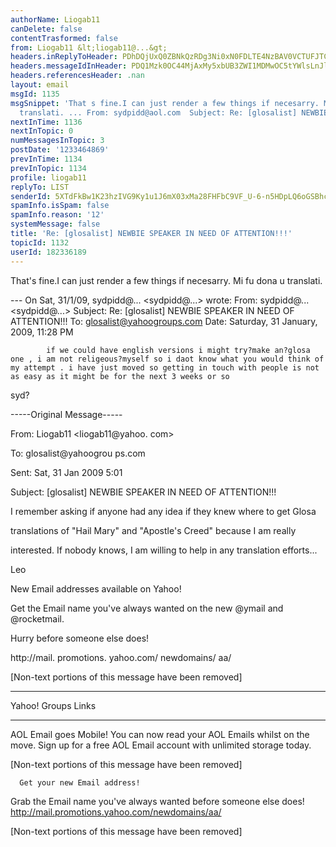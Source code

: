```yaml
---
authorName: Liogab11
canDelete: false
contentTrasformed: false
from: Liogab11 &lt;liogab11@...&gt;
headers.inReplyToHeader: PDhDQjUxQ0ZBNkQzRDg3Ni0xN0FDLTE4NzBAV0VCTUFJTC1EWTE3LnN5c29wcy5hb2wuY29tPg==
headers.messageIdInHeader: PDQ1Mzk0OC44MjAxMy5xbUB3ZWI1MDMwOC5tYWlsLnJlMi55YWhvby5jb20+
headers.referencesHeader: .nan
layout: email
msgId: 1135
msgSnippet: 'That s fine.I can just render a few things if necesarry. Mi fu dona u
  translati. ... From: sydpidd@aol.com  Subject: Re: [glosalist] NEWBIE'
nextInTime: 1136
nextInTopic: 0
numMessagesInTopic: 3
postDate: '1233464869'
prevInTime: 1134
prevInTopic: 1134
profile: liogab11
replyTo: LIST
senderId: 5XTdFkBw1K23hzIVG9Ky1u1J6mX03xMa28FHFbC9VF_U-6-n5HDpLQ6oGSBhcx_JfLTNIyZcpflf5I1IYpC8sWwnSNE
spamInfo.isSpam: false
spamInfo.reason: '12'
systemMessage: false
title: 'Re: [glosalist] NEWBIE SPEAKER IN NEED OF ATTENTION!!!'
topicId: 1132
userId: 182336189
---
```


That's fine.I can just render a few things if necesarry. Mi fu dona u translati.

--- On Sat, 31/1/09, sydpidd@... <sydpidd@...> wrote:
From: sydpidd@... <sydpidd@...>
Subject: Re: [glosalist] NEWBIE SPEAKER IN NEED OF ATTENTION!!!
To: glosalist@yahoogroups.com
Date: Saturday, 31 January, 2009, 11:28 PM










    
            if we could have english versions i might try?make an?glosa one , i am not religeous?myself so i daot know what you would think of my attempt . i have just moved so getting in touch with people is not as easy as it might be for the next 3 weeks or so

syd?



-----Original Message-----

From: Liogab11 <liogab11@yahoo. com>

To: glosalist@yahoogrou ps.com

Sent: Sat, 31 Jan 2009 5:01

Subject: [glosalist] NEWBIE SPEAKER IN NEED OF ATTENTION!!!



I remember asking if anyone had any idea if they knew where to get Glosa 

translations of "Hail Mary" and "Apostle's Creed" because I am really 

interested. If nobody knows, I am willing to help in any translation efforts...



Leo



New Email addresses available on Yahoo!

Get the Email name you've always wanted on the new @ymail and @rocketmail. 

Hurry before someone else does!

http://mail. promotions. yahoo.com/ newdomains/ aa/



[Non-text portions of this message have been removed]



------------ --------- --------- ------



Yahoo! Groups Links



____________ _________ _________ _________ _________ _________ _

AOL Email goes Mobile! You can now read your AOL Emails whilst on the move. Sign up for a free AOL Email account with unlimited storage today.



[Non-text portions of this message have been removed]




      

    
    
	
	 
	
	








	


	
	


      Get your new Email address!
Grab the Email name you've always wanted before someone else does!
http://mail.promotions.yahoo.com/newdomains/aa/

[Non-text portions of this message have been removed]



